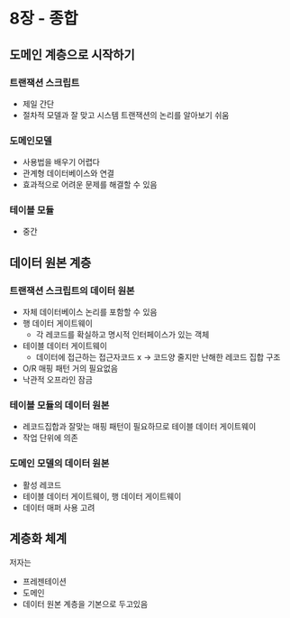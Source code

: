 # 8장 - 종합

## 도메인 계층으로 시작하기

### 트랜잭션 스크립트

- 제일 간단
- 절차적 모델과 잘 맞고 시스템 트랜잭션의 논리를 알아보기 쉬움

### 도메인모델

- 사용법을 배우기 어렵다
- 관계형 데이터베이스와 연결
- 효과적으로 어려운 문제를 해결할 수 있음

### 테이블 모듈

- 중간

## 데이터 원본 계층

### 트랜잭션 스크립트의 데이터 원본

- 자체 데이터베이스 논리를 포함할 수 있음
- 행 데이터 게이트웨이
  - 각 레코드를 확실하고 명시적 인터페이스가 있는 객체
- 테이블 데이터 게이트웨이
  - 데이터에 접근하는 접근자코드 x -> 코드양 줄지만 난해한 레코드 집합 구조
- O/R 매핑 패턴 거의 필요없음
- 낙관적 오프라인 잠금

### 테이블 모듈의 데이터 원본

- 레코드집합과 잘맞는 매핑 패턴이 필요하므로 테이블 데이터 게이트웨이
- 작업 단위에 의존

### 도메인 모델의 데이터 원본

- 활성 레코드
- 테이블 데이터 게이트웨이, 행 데이터 게이트웨이
- 데이터 매퍼 사용 고려

## 계층화 체계

저자는

- 프레젠테이션
- 도메인
- 데이터 원본
  계층을 기본으로 두고있음
